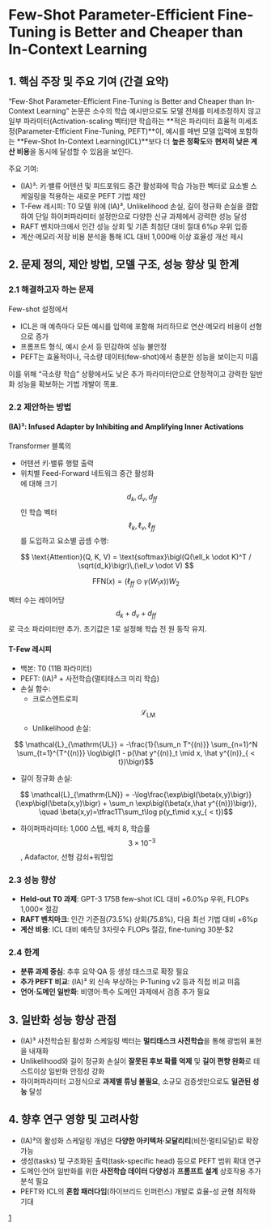 # Few-Shot Parameter-Efficient Fine-Tuning is Better and Cheaper than In-Context Learning

## 1. 핵심 주장 및 주요 기여 (간결 요약)
“Few-Shot Parameter-Efficient Fine-Tuning is Better and Cheaper than In-Context Learning” 논문은 소수의 학습 예시만으로도 모델 전체를 미세조정하지 않고 일부 파라미터(Activation-scaling 벡터)만 학습하는 **적은 파라미터 효율적 미세조정(Parameter-Efficient Fine-Tuning, PEFT)**이, 예시를 매번 모델 입력에 포함하는 **Few-Shot In-Context Learning(ICL)**보다 더 **높은 정확도**와 **현저히 낮은 계산 비용**을 동시에 달성할 수 있음을 보인다.

주요 기여:
- (IA)³: 키·밸류 어텐션 및 피드포워드 중간 활성화에 학습 가능한 벡터로 요소별 스케일링을 적용하는 새로운 PEFT 기법 제안
- T-Few 레시피: T0 모델 위에 (IA)³, Unlikelihood 손실, 길이 정규화 손실을 결합하여 단일 하이퍼파라미터 설정만으로 다양한 신규 과제에서 강력한 성능 달성
- RAFT 벤치마크에서 인간 성능 상회 및 기존 최첨단 대비 절대 6%p 우위 입증
- 계산·메모리·저장 비용 분석을 통해 ICL 대비 1,000배 이상 효율성 개선 제시

## 2. 문제 정의, 제안 방법, 모델 구조, 성능 향상 및 한계

### 2.1 해결하고자 하는 문제
Few-shot 설정에서  
- ICL은 매 예측마다 모든 예시를 입력에 포함해 처리하므로 연산·메모리 비용이 선형으로 증가  
- 프롬프트 형식, 예시 순서 등 민감하여 성능 불안정  
- PEFT는 효율적이나, 극소량 데이터(few-shot)에서 충분한 성능을 보이는지 미흡  

이를 위해 “극소량 학습” 상황에서도 낮은 추가 파라미터만으로 안정적이고 강력한 일반화 성능을 확보하는 기법 개발이 목표.

### 2.2 제안하는 방법
#### (IA)³: Infused Adapter by Inhibiting and Amplifying Inner Activations
Transformer 블록의  
- 어텐션 키·밸류 행렬 출력  
- 위치별 Feed-Forward 네트워크 중간 활성화  
에 대해 크기 $$d_k, d_v, d_{ff}$$인 학습 벡터 $$\ell_k, \ell_v, \ell_{ff}$$를 도입하고 요소별 곱셈 수행:

$$
\text{Attention}(Q, K, V) = \text{softmax}\bigl(Q(\ell_k \odot K)^T / \sqrt{d_k}\bigr)\,(\ell_v \odot V)
$$

$$
\text{FFN}(x) = (\ell_{ff} \odot \gamma(W_1 x))W_2
$$

벡터 수는 레이어당 $$d_k + d_v + d_{ff}$$로 극소 파라미터만 추가. 초기값은 1로 설정해 학습 전 원 동작 유지.

#### T-Few 레시피
- 백본: T0 (11B 파라미터)
- PEFT: (IA)³ + 사전학습(멀티태스크 미리 학습)
- 손실 함수:
  - 크로스엔트로피 $$\mathcal{L}_{\mathrm{LM}}$$
  - Unlikelihood 손실:
  
```math
      \mathcal{L}_{\mathrm{UL}} = -\frac{1}{\sum_n T^{(n)}} \sum_{n=1}^N \sum_{t=1}^{T^{(n)}} \log\bigl(1 - p(\hat y^{(n)}_t \mid x, \hat y^{(n)}_{ < t})\bigr)
```
  
- 길이 정규화 손실:
  
```math
      \mathcal{L}_{\mathrm{LN}} = -\log\frac{\exp\bigl(\beta(x,y)\bigr)}{\exp\bigl(\beta(x,y)\bigr) + \sum_n \exp\bigl(\beta(x,\hat y^{(n)})\bigr)}, 
      \quad \beta(x,y)=\tfrac1T\sum_t\log p(y_t\mid x,y_{ < t})
```

- 하이퍼파라미터: 1,000 스텝, 배치 8, 학습률 $$3\times10^{-3}$$, Adafactor, 선형 감쇠+워밍업

### 2.3 성능 향상
- **Held-out T0 과제**: GPT-3 175B few-shot ICL 대비 +6.0%p 우위, FLOPs 1,000× 절감  
- **RAFT 벤치마크**: 인간 기준점(73.5%) 상회(75.8%), 다음 최선 기법 대비 +6%p  
- **계산 비용**: ICL 대비 예측당 3자릿수 FLOPs 절감, fine-tuning 30분·\$2

### 2.4 한계
- **분류 과제 중심**: 추후 요약·QA 등 생성 태스크로 확장 필요  
- **추가 PEFT 비교**: (IA)³ 외 신속 부상하는 P-Tuning v2 등과 직접 비교 미흡  
- **언어·도메인 일반화**: 비영어·특수 도메인 과제에서 검증 추가 필요

## 3. 일반화 성능 향상 관점
- (IA)³ 사전학습된 활성화 스케일링 벡터는 **멀티태스크 사전학습**을 통해 광범위 표현을 내재화  
- Unlikelihood와 길이 정규화 손실이 **잘못된 후보 확률 억제** 및 **길이 편향 완화**로 테스트이상 일반화 안정성 강화  
- 하이퍼파라미터 고정식으로 **과제별 튜닝 불필요**, 소규모 검증셋만으로도 **일관된 성능** 달성  

## 4. 향후 연구 영향 및 고려사항
- (IA)³의 활성화 스케일링 개념은 **다양한 아키텍처·모달리티**(비전·멀티모달)로 확장 가능  
- 생성(tasks) 및 구조화된 출력(task-specific head) 등으로 PEFT 범위 확대 연구  
- 도메인·언어 일반화를 위한 **사전학습 데이터 다양성**과 **프롬프트 설계** 상호작용 추가 분석 필요  
- PEFT와 ICL의 **혼합 패러다임**(하이브리드 인퍼런스) 개발로 효율-성 균형 최적화 기대

[1](https://ppl-ai-file-upload.s3.amazonaws.com/web/direct-files/attachments/22370781/7a6f3f76-7a61-4c14-9730-b1cee2bc2b4c/2205.05638v2.pdf)
